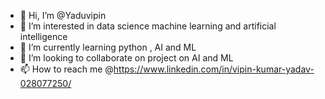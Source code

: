 - 👋 Hi, I’m @Yaduvipin 
- 👀 I’m interested in data science machine learning and artificial intelligence
- 🌱 I’m currently learning python , AI and ML 
- 💞️ I’m looking to collaborate on project on AI and ML
- 📫 How to reach me @https://www.linkedin.com/in/vipin-kumar-yadav-028077250/

<!---
Yaduvipin/Yaduvipin is a ✨ special ✨ repository because its `README.md` (this file) appears on your GitHub profile.
You can click the Preview link to take a look at your changes.
--->
